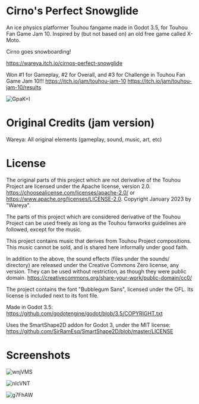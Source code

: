 # Cirno's Perfect Snowglide

An ice physics platformer Touhou fangame made in Godot 3.5, for Touhou Fan Game Jam 10. Inspired by (but not based on) an old free game called X-Moto.

Cirno goes snowboarding!

https://wareya.itch.io/cirnos-perfect-snowglide

Won #1 for Gameplay, #2 for Overall, and #3 for Challenge in Touhou Fan Game Jam 10!!! https://itch.io/jam/touhou-jam-10 https://itch.io/jam/touhou-jam-10/results

![GpaK+I](https://user-images.githubusercontent.com/585488/220948200-21fc7934-2036-476f-b565-36076dbd15f0.png)

# Original Credits (jam version)

Wareya: All original elements (gameplay, sound, music, art, etc)

# License

The original parts of this project which are not derivative of the Touhou Project are licensed under the Apache license, version 2.0. https://choosealicense.com/licenses/apache-2.0/ or https://www.apache.org/licenses/LICENSE-2.0. Copyright January 2023 by "Wareya".

The parts of this project which are considered derivative of the Touhou Project can be used freely as long as the Touhou fanworks guidelines are followed, except for the music.

This project contains music that derives from Touhou Project compositions. This music cannot be sold, and is shared here informally under good faith.

In addition to the above, the sound effects (files under the sounds/ directory) are released under the Creative Commons Zero license, any version. They can be used without restriction, as though they were public domain. https://creativecommons.org/share-your-work/public-domain/cc0/

The project contains the font "Bubblegum Sans", licensed under the OFL. Its license is included next to its font file.

Made in Godot 3.5: https://github.com/godotengine/godot/blob/3.5/COPYRIGHT.txt

Uses the SmartShape2D addon for Godot 3, under the MIT license: https://github.com/SirRamEsq/SmartShape2D/blob/master/LICENSE

# Screenshots

![wnjVMS](https://user-images.githubusercontent.com/585488/220948155-6cf12f53-26d8-4e9b-b0b8-3b7e8338bd05.png)

![nlcVNT](https://user-images.githubusercontent.com/585488/220948163-b7849d76-aa7e-44a6-b33d-e1ee7f7b9455.png)

![g7FhAW](https://user-images.githubusercontent.com/585488/220948175-bfd8e81e-5bbb-4c0c-af8b-cdd8af8829a2.png)


